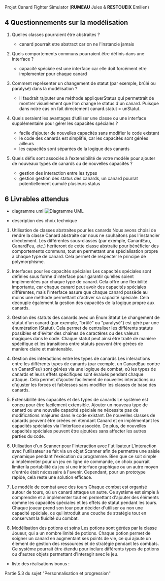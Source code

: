 Projet Canard Fighter Simulator (**RUMEAU** Jules & **RESTOUEIX** Emilien)

## 4 Questionnements sur la modélisation ##


1. Quelles classes pourraient être abstraites ?
   - canard pourrait etre abstract car on ne l'instancie jamais

   
2. Quels comportements communs pourraient être définis dans
   une interface ?
   - capacité spéciale est une interface car elle doit forcément etre implementer pour chaque canard


3. Comment représenter un changement de statut (par exemple,
   brûlé ou paralysé) dans la modélisation ?
   - Il faudrait rajouter une méthode appliquerStatus qui permettrait de montrer visuellement que l'on change le status d'un canard.
   Puisque dans notre cas on fait directement canard.statut = unStatut.

   
4. Quels seraient les avantages d’utiliser une classe ou une interface supplémentaire pour gérer les capacités spéciales ?
   - facile d’ajouter de nouvelles capacités sans modifier le code existant
   - le code des canards est simplifié, car les capacités sont gérées ailleurs
   - les capacités sont séparées de la logique des canards

   
5. Quels défis sont associés à l’extensibilité de votre modèle pour
   ajouter de nouveaux types de canards ou de nouvelles capacités ?
   - gestion des interaction entre les types
   - gestion gestion des status des canards, un canard pourrat potentiellement cumulé plusieurs status


## 6 Livrables attendus ##

- diagramme uml
![Diagramme UML](/diagramme.png)


- description des choix technique
1. Utilisation de classes abstraites pour les canards
   Nous avons choisi de rendre la classe Canard abstraite car nous ne souhaitons pas l'instancier directement.
   Les différentes sous-classes (par exemple, CanardEau, CanardFeu, etc.) hériteront de cette classe abstraite pour bénéficier des comportements communs,
   tout en permettant une spécialisation propre à chaque type de canard. Cela permet de respecter le principe de polymorphisme.


2. Interfaces pour les capacités spéciales
   Les capacités spéciales sont définies sous forme d'interface pour garantir qu'elles soient implémentées par chaque type de canard.
   Cela offre une flexibilité importante, car chaque canard peut avoir des capacités spéciales différentes,
   mais l'interface assure que chaque canard possède au moins une méthode permettant d'activer sa capacité spéciale.
   Cela découple également la gestion des capacités de la logique propre aux canards.


3. Gestion des statuts des canards avec un Enum Statut
   Le changement de statut d'un canard (par exemple, "brûlé" ou "paralysé") est géré par une énumération (Statut).
   Cela permet de centraliser les différents statuts possibles et d'éviter des chaînes de caractères ou des valeurs magiques dans le code.
   Chaque statut peut ainsi être traité de manière spécifique et les transitions entre statuts peuvent être gérées de manière claire et maintenable.


4. Gestion des interactions entre les types de canards
   Les interactions entre les différents types de canards (par exemple, un CanardEau contre un CanardFeu) sont gérées via une logique de combat,
   où les types de canards et leurs effets spécifiques sont évalués pendant chaque attaque.
   Cela permet d'ajouter facilement de nouvelles interactions ou d'ajuster les forces et faiblesses sans modifier les classes de base des canards.


5. Extensibilité des capacités et des types de canards
   Le système est conçu pour être facilement extensible. Ajouter un nouveau type de canard ou une nouvelle capacité spéciale ne nécessite pas de modifications majeures dans le code existant.
   De nouvelles classes de canards peuvent être créées en étendant Canard et en implémentant les capacités spéciales via l'interface associée.
   De plus, de nouvelles capacités spéciales peuvent être ajoutées sans affecter les autres parties du code.


6. Utilisation d'un Scanner pour l'interaction avec l'utilisateur
   L'interaction avec l'utilisateur se fait via un objet Scanner afin de permettre une saisie dynamique pendant l'exécution du programme.
   Bien que ce soit simple à implémenter pour un jeu en ligne de commande, ce choix pourrait limiter la portabilité du jeu si une interface graphique
   ou un autre moyen d'entrée était nécessaire à l'avenir. Cependant, pour un prototype rapide, cela reste une solution efficace.


7. Le modèle de combat avec des tours
   Chaque combat est organisé autour de tours, où un canard attaque un autre. Ce système est simple à comprendre
   et à implémenter tout en permettant d'ajouter des éléments comme les capacités spéciales et les effets de statut pendant les tours.
   Chaque joueur prend son tour pour décider d'utiliser ou non une capacité spéciale, ce qui introduit une couche de stratégie tout en conservant la fluidité du combat.


8. Modélisation des potions et soins
   Les potions sont gérées par la classe Joueur, qui a un nombre limité de potions. Chaque potion permet de soigner un canard en augmentant ses points de vie,
   ce qui ajoute un élément de gestion des ressources et de stratégie pendant les combats.
   Ce système pourrait être étendu pour inclure différents types de potions ou d'autres objets permettant d'interagir avec le jeu.




-  liste des réalisations bonus :

Partie 5.3 du sujet "Personnalisation et progression"


